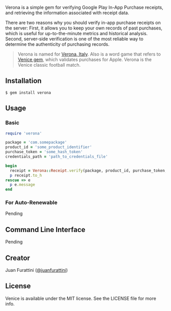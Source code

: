 Verona is a simple gem for verifying Google Play In-App Purchase receipts, and retrieving the information associated with receipt data.

There are two reasons why you should verify in-app purchase receipts on the server: First, it allows you to keep your own records of past purchases, which is useful for up-to-the-minute metrics and historical analysis. Second, server-side verification is one of the most reliable way to determine the authenticity of purchasing records.

> Verona is named for [Verona, Italy](http://en.wikipedia.org/wiki/Verona,_Italy). Also is a word game that refers to [Venice gem](https://github.com/nomad/venice), which validates purchases for Apple. Verona is the Venice classic football match.

## Installation

    $ gem install verona

## Usage

### Basic

```ruby
require 'verona'

package = 'com.somepackage'
product_id = 'some_product_identifier'
purchase_token = 'some_hash_token'
credentials_path = 'path_to_credentials_file'

begin
  receipt = Verona::Receipt.verify(package, product_id, purchase_token, credentials_path)
  p receipt.to_h
rescue => e
  p e.message
end
```

### For Auto-Renewable
Pending

## Command Line Interface
Pending

## Creator

Juan Furattini ([@juanfurattini](https://twitter.com/frankancle))

## License

Venice is available under the MIT license. See the LICENSE file for more info.
